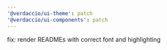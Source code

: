 ```yaml
---
'@verdaccio/ui-theme': patch
'@verdaccio/ui-components': patch
---
```


fix: render READMEs with correct font and highlighting
